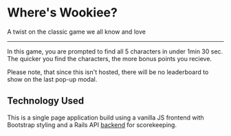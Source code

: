 # Where's Wookiee?
A twist on the classic game we all know and love 

--- 

In this game, you are prompted to find all 5 characters in under 1min 30 sec. The quicker you find the characters, the more bonus points you recieve. 

Please note, that since this isn't hosted, there will be no leaderboard to show on the last pop-up modal. 

## Technology Used 

This is a single page application build using a vanilla JS frontend with Bootstrap styling and a Rails API [backend](https://github.com/ashleymader/wheres_wookiee_backend)  for scorekeeping. 

